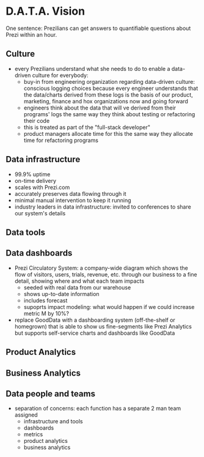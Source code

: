 D.A.T.A. Vision
===============

One sentence: Prezilians can get answers to quantifiable questions about Prezi within an hour.

Culture
-------
- every Prezilians understand what she needs to do to enable a data-driven culture for everybody:
    - buy-in from engineering organization regarding data-driven culture: conscious logging choices because every engineer understands that the data/charts derived from these logs is the basis of our product, marketing, finance and hox organizations now and going forward
    - engineers think about the data that will ve derived from their programs' logs the same way they think about testing or refactoring their code
    - this is treated as part of the "full-stack developer"
    - product managers allocate time for this the same way they allocate time for refactoring programs

Data infrastructure
-------------------
- 99.9% uptime
- on-time delivery
- scales with Prezi.com
- accurately preserves data flowing through it
- minimal manual intervention to keep it running
- industry leaders in data infrastructure: invited to conferences to share our system's details

Data tools
----------

Data dashboards
---------------
- Prezi Circulatory System: a company-wide diagram which shows the flow of visitors, users, trials, revenue, etc. through our business to a fine detail, showing where and what each team impacts
    - seeded with real data from our warehouse
    - shows up-to-date information
    - includes forecast
    - supoprts impact modeling: what would happen if we could increase metric M by 10%?
- replace GoodData with a dashboarding system (off-the-shelf or homegrown) that is able to show us fine-segments like Prezi Analytics but supports self-service charts and dashboards like GoodData

Product Analytics
-----------------

Business Analytics
------------------

Data people and teams
---------------------
- separation of concerns: each function has a separate 2 man team assigned
    - infrastructure and tools
    - dashboards
    - metrics
    - product analytics
    - business analytics

